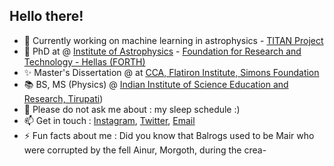## Hello there!

- 🔭 Currently working on machine learning in astrophysics - [TITAN Project](https://spl.ics.forth.gr/titan)
- 🌱 PhD at @ [Institute of Astrophysics](ia.forth.gr) - [Foundation for Research and Technology - Hellas (FORTH)](https://www.forth.gr/en/home/)
- ✨ Master's Dissertation @ at [CCA, Flatiron Institute, Simons Foundation](https://www.simonsfoundation.org/flatiron/center-for-computational-astrophysics/)
- 📚 BS, MS (Physics) @ [Indian Institute of Science Education and Research, Tirupati](https://www.iisertirupati.ac.in/))
- 💬 Please do not ask me about : my sleep schedule :)
- 📫 Get in touch : [Instagram](instagram.com/spy.d_42), [Twitter](twitter.com/LahiryArnab), [Email](mailto:alahiry@ics.forth.gr)
- ⚡ Fun facts about me : Did you know that Balrogs used to be Mair who were corrupted by the fell Ainur, Morgoth, during the crea-


